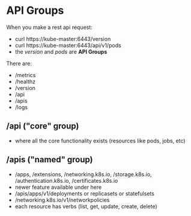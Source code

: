 # API Groups
When you make a rest api request:
- curl https://kube-master:6443/version
- curl https://kube-master:6443/api/v1/pods
- the *version* and *pods* are **API Groups**

There are:
- /metrics
- /healthz
- /version
- /api
- /apis
- /logs

## /api ("core" group)
- where all the core functionality exists (resources like pods, jobs, etc)

## /apis ("named" group)
- /apps, /extensions, /networking.k8s.io, /storage.k8s.io, /authentication.k8s.io, /certificates.k8s.io
- newer feature available under here
- /apis/apps/v1/deployments or replicasets or statefulsets
- /networking.k8s.io/v1/networkpolicies
- each resource has verbs (list, get, update, create, delete)
